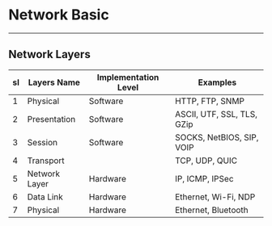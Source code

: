 # Network Basic
--------------------------

## Network Layers

| sl | Layers Name  | Implementation Level  | Examples |
|----|--------------|-----------------------|----------|
| 1  | Physical     | Software              | HTTP, FTP, SNMP |
| 2  | Presentation | Software              | ASCII, UTF, SSL, TLS, GZip |
| 3  | Session      | Software              | SOCKS, NetBIOS, SIP, VOIP |
| 4  | Transport    |                       | TCP, UDP, QUIC |
| 5  | Network Layer| Hardware              | IP, ICMP, IPSec |
| 6  | Data Link    | Hardware              | Ethernet, Wi-Fi, NDP |
| 7  | Physical     | Hardware              | Ethernet, Bluetooth


